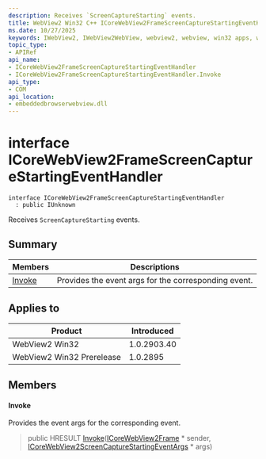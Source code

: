 ```yaml
---
description: Receives `ScreenCaptureStarting` events.
title: WebView2 Win32 C++ ICoreWebView2FrameScreenCaptureStartingEventHandler
ms.date: 10/27/2025
keywords: IWebView2, IWebView2WebView, webview2, webview, win32 apps, win32, edge, ICoreWebView2, ICoreWebView2Controller, browser control, edge html, ICoreWebView2FrameScreenCaptureStartingEventHandler
topic_type: 
- APIRef
api_name:
- ICoreWebView2FrameScreenCaptureStartingEventHandler
- ICoreWebView2FrameScreenCaptureStartingEventHandler.Invoke
api_type:
- COM
api_location:
- embeddedbrowserwebview.dll
---
```


# interface ICoreWebView2FrameScreenCaptureStartingEventHandler

```
interface ICoreWebView2FrameScreenCaptureStartingEventHandler
  : public IUnknown
```

Receives `ScreenCaptureStarting` events.

## Summary

 Members                        | Descriptions
--------------------------------|---------------------------------------------
[Invoke](#invoke) | Provides the event args for the corresponding event.

## Applies to

Product                         | Introduced
--------------------------------|---------------------------------------------
WebView2 Win32            |    1.0.2903.40
WebView2 Win32 Prerelease |    1.0.2895

## Members

#### Invoke

Provides the event args for the corresponding event.

> public HRESULT [Invoke](#invoke)([ICoreWebView2Frame](icorewebview2frame.md#icorewebview2frame) * sender, [ICoreWebView2ScreenCaptureStartingEventArgs](icorewebview2screencapturestartingeventargs.md#icorewebview2screencapturestartingeventargs) * args)


